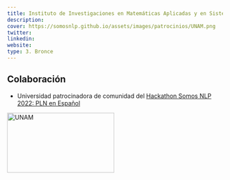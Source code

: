 ```yaml
---
title: Instituto de Investigaciones en Matemáticas Aplicadas y en Sistemas de la Universidad Nacional Autónoma de México
description:
cover: https://somosnlp.github.io/assets/images/patrocinios/UNAM.png
twitter: 
linkedin:
website: 
type: 3. Bronce
---
```


## Colaboración

- Universidad patrocinadora de comunidad del [Hackathon Somos NLP 2022: PLN en Español](https://somosnlp.org/blog/hackathon-2022)


<div class="flex justify-center">
    <img alt="UNAM" width="250" height="140" 
    src="https://somosnlp.github.io/assets/images/patrocinios/UNAM.png" />
</div>
